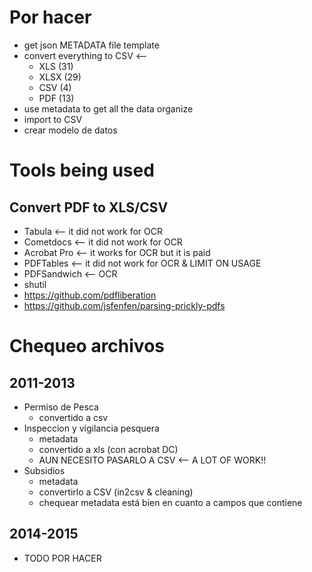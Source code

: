 # Por hacer

- get json METADATA file template
- convert everything to CSV <--
	- XLS (31)
	- XLSX (29)
	- CSV (4)
	- PDF (13)
- use metadata to get all the data organize
- import to CSV
- crear modelo de datos

# Tools being used

## Convert PDF to XLS/CSV

- Tabula <-- it did not work for OCR
- Cometdocs <-- it did not work for OCR
- Acrobat Pro <-- it works for OCR but it is paid
- PDFTables <-- it did not work for OCR & LIMIT ON USAGE
- PDFSandwich <-- OCR
- shutil
- https://github.com/pdfliberation
- https://github.com/jsfenfen/parsing-prickly-pdfs

# Chequeo archivos

## 2011-2013

- Permiso de Pesca
  - convertido a csv
- Inspeccion y vigilancia pesquera
  - metadata
  - convertido a xls (con acrobat DC)
  - AUN NECESITO PASARLO A CSV <-- A LOT OF WORK!!
- Subsidios
  - metadata
  - convertirlo a CSV (in2csv & cleaning)
  - chequear metadata está bien en cuanto a campos que contiene

## 2014-2015

- TODO POR HACER
